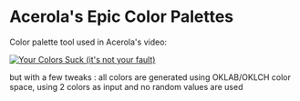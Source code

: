 # Acerola's Epic Color Palettes
Color palette tool used in Acerola's video:

[![Your Colors Suck (it's not your fault)](https://github.com/evannorton/Acerolas-Epic-Color-Palettes/assets/35230033/b15e985a-d5eb-47c8-9df3-3aa73e1a7b69)](https://www.youtube.com/watch?v=fv-wlo8yVhk)

but with a few tweaks : all colors are generated using OKLAB/OKLCH color space, using 2 colors as input and no random values are used
